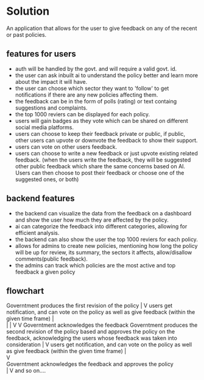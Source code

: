 # Solution

An application that allows for the user to give feedback on any of the recent or past policies.

## features for users
- auth will be handled by the govt. and will require a valid govt. id.
- the user can ask inbuilt ai to understand the policy better and learn more about the impact it will have.
- the user can choose which sector they want to 'follow' to get notifications if there are any new policies affecting them.
- the feedback can be in the form of polls (rating) or text containg suggestions and complaints.
- the top 1000 reviers can be displayed for each policy.
- users will gain badges as they vote which can be shared on different social media platforms.
- users can choose to keep their feedback private or public, if public, other users can upvote or downvote the feedback to show their support.
- users can vote on other users feedback.
- users can choose to write a new feedback or just upvote existing related feedback. (when the users write the feedback, they will be suggested other public feedback which share the same concerns based on AI. Users can then choose to post their feedback or choose one of the suggested ones, or both)


## backend features
- the backend can visualize the data from the feedback on a dashboard and show the user how much they are affected by the policy.
- ai can categorize the feedback into different categories, allowing for efficient analysis.
- the backend can also show the user the top 1000 reviers for each policy.
- allows for admins to create new policies, mentioning how long the policy will be up for review, its summary, the sectors it affects, allow/disallow comments(public feedback).
- the admins can track which policies are the most active and top feedback a given policy

## flowchart

Governtment produces the first revision of the policy
            |
            V
users get notification, and can vote on the
policy as well as give feedback (within the given time frame)
            |                                                   \
            |                                                   |
            V                                                   V
Governtment acknowledges the feedback                     Governtment produces the second revision of the policy based
and approves the policy                                   on the feedback, acknowledging the users whose feedback was
                                                          taken into consideration
                                                                |
                                                                V
                                                          users get notification, and can vote on the
                                                          policy as well as give feedback (within the given time frame)
                                                                |                        
                                                                V                        
                                                          Governtment acknowledges the feedback
                                                          and approves the policy              
                                                                |
                                                                V
                                                          and so on....
